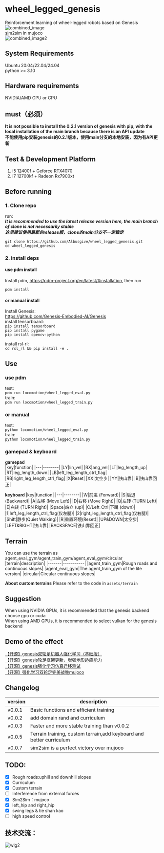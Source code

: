 # wheel_legged_genesis
Reinforcement learning of wheel-legged robots based on Genesis 
![combined_image](picture/combined_image.jpg)   
sim2sim in mujoco  
![combined_image2](picture/combined_image2.jpg)  
## System Requirements  
Ubuntu 20.04/22.04/24.04  
python >= 3.10
## Hardware requirements  
NVIDIA/AMD GPU or CPU  
## must（必须）
**It is not possible to install the 0.2.1 version of genesis with pip, with the local installation of the main branch because there is an API update**  
**不能使用pip安装genesis的0.2.1版本，使用main分支的本地安装，因为有API更新**  
## Test & Development Platform  
1. i5 12400f +  Geforce RTX4070  
2. i7 12700kf + Radeon Rx7900xt
## Before running
### 1. Clone repo
run:  
***It is recommended to use the latest release version here, the main branch of clone is not necessarily stable***  
***这里建议使用最新的release版，clone的main分支不一定稳定***   
```
git clone https://github.com/Albusgive/wheel_legged_genesis.git
cd wheel_legged_genesis
```

### 2. install deps
#### use pdm install
Install pdm, <https://pdm-project.org/en/latest/#installation>, then run
```
pdm install
```

#### or manual install
Install Genesis:  
<https://github.com/Genesis-Embodied-AI/Genesis>  
install tensorboard:    
`pip install tensorboard`  
`pip install pygame`   
`pip install opencv-python`  

install rsl-rl:    
`cd rsl_rl && pip install -e .`  

## Use
### use pdm
test:  
`pdm run locomotion/wheel_legged_eval.py`  
train:  
`pdm run locomotion/wheel_legged_train.py`  

### or manual
test:  
`python locomotion/wheel_legged_eval.py`  
train:  
`python locomotion/wheel_legged_train.py`  

### gamepad & keyboard
**gamepad**  
|key|function|
|---|--------|
|LY|lin_vel|
|RX|ang_vel|
|LT|leg_length_up|
|RT|leg_length_down|
|LB|left_leg_length_ctrl_flag|
|RB|right_leg_length_ctrl_flag|
|X|Reset|
|XX|太空步|
|YY|铁山靠|
|B|铁山靠回正|

**keyboard**
|key|function|
|---|--------|
|W|前进 (Forward)|
|S|后退 (Backward)|
|A|左移 (Move Left)|
|D|右移 (Move Right)|
|Q|左转 (TURN Left)|
|E|右转 (TURN Right)|
|Space|站立 (up)|
|C/Left_Ctrl|下蹲 (down)|
|1|left_leg_length_ctrl_flag(仅左腿)|
|2|right_leg_length_ctrl_flag(仅右腿)|
|Shift|静步(Quiet Walking)|
|R|重置环境(Reset)|
|UP&DOWN|太空步|
|LEFT&RIGHT|铁山靠|
|BACKSPACE|铁山靠回正|
## Terrain
You can use the terrain as agent_eval_gym/agent_train_gym/agent_eval_gym/circular  
|terrain|description|
|-------|-----------|
|agent_train_gym|Rough roads and continuous slopes|
|agent_eval_gym|The agent_train_gym of the lite version|
|circular|Circular continuous slopes|

**About custom terrains**
Please refer to the code in `assets/terrain`    
## Suggestion
When using NVIDIA GPUs, it is recommended that the genesis backend choose gpu or cuda    
When using AMD GPUs, it is recommended to select vulkan for the genesis backend  

## Demo of the effect    
[【开源】genesis双轮足机器人强化学习（基础版）](https://www.bilibili.com/video/BV14eKKeiEJB/?share_source=copy_web)   
[【开源】genesis轮足框架更新，增强地形适应能力](https://www.bilibili.com/video/BV16MAHeZEDK/?share_source=copy_web)   
[【开源】genesis强化学习仿真迁移测试](https://www.bilibili.com/video/BV1LUPgeREcb/?share_source=copy_web)  
[【开源】强化学习双轮足完美战胜mujoco](https://www.bilibili.com/video/BV1m79hYgEbA/?share_source=copy_web)    
## Changelog
|version|description|
|-------|-----------|
|v0.0.1|Basic functions and efficient training|
|v0.0.2|add domain rand and curriculum|
|v0.0.3|Faster and more stable training than v0.0.2|
|v0.0.5|Terrain training, custom terrain,add keyboard and better curriculum|
|v0.0.7|sim2sim is a perfect victory over mujoco|
## TODO: 
- [x] Rough roads:uphill and downhill slopes  
- [x] Curriculum  
- [x] Custom terrain  
- [ ] Interference from external forces  
- [x] Sim2Sim：mujoco  
- [x] left_hip and right_hip  
- [x] swing legs & tie shan kao
- [ ] high speed control
## 技术交流：  
![wlg2](picture/wlg2.jpg) 
